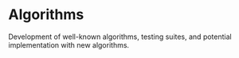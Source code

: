 # Algorithms
Development of well-known algorithms, testing suites, and potential implementation with new algorithms.
